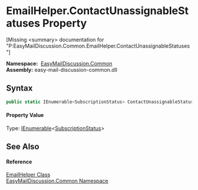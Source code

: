 EmailHelper.ContactUnassignableStatuses Property
================================================

[Missing &lt;summary> documentation for "P:EasyMailDiscussion.Common.EmailHelper.ContactUnassignableStatuses"]


  **Namespace:**  [EasyMailDiscussion.Common][1]  
  **Assembly:** easy-mail-discussion-common.dll

Syntax
------

```csharp
public static IEnumerable<SubscriptionStatus> ContactUnassignableStatuses { get; }
```

#### Property Value
Type: [IEnumerable][2]&lt;[SubscriptionStatus][3]>

See Also
--------

#### Reference
[EmailHelper Class][4]  
[EasyMailDiscussion.Common Namespace][1]  

[1]: ../README.md
[2]: https://docs.microsoft.com/dotnet/api/system.collections.generic.ienumerable-1
[3]: ../../EasyMailDiscussion.Common.Database/SubscriptionStatus/README.md
[4]: README.md